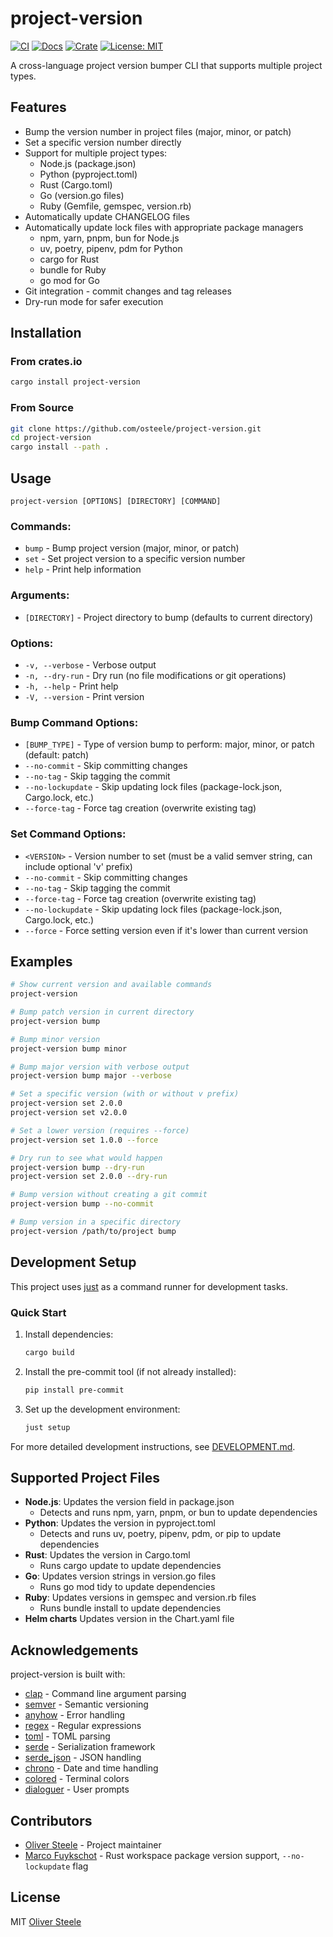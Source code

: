 # project-version

[![CI](https://github.com/osteele/project-version/actions/workflows/ci.yml/badge.svg)](https://github.com/osteele/project-version/actions/workflows/ci.yml)
[![Docs](https://github.com/osteele/project-version/actions/workflows/docs.yml/badge.svg)](https://osteele.github.io/project-version/)
[![Crate](https://img.shields.io/crates/v/project-version.svg)](https://crates.io/crates/project-version)
[![License: MIT](https://img.shields.io/badge/License-MIT-blue.svg)](https://opensource.org/licenses/MIT)

A cross-language project version bumper CLI that supports multiple project types.

## Features

- Bump the version number in project files (major, minor, or patch)
- Set a specific version number directly
- Support for multiple project types:
  - Node.js (package.json)
  - Python (pyproject.toml)
  - Rust (Cargo.toml)
  - Go (version.go files)
  - Ruby (Gemfile, gemspec, version.rb)
- Automatically update CHANGELOG files
- Automatically update lock files with appropriate package managers
  - npm, yarn, pnpm, bun for Node.js
  - uv, poetry, pipenv, pdm for Python
  - cargo for Rust
  - bundle for Ruby
  - go mod for Go
- Git integration - commit changes and tag releases
- Dry-run mode for safer execution

## Installation

### From crates.io

```bash
cargo install project-version
```

### From Source

```bash
git clone https://github.com/osteele/project-version.git
cd project-version
cargo install --path .
```

## Usage

```
project-version [OPTIONS] [DIRECTORY] [COMMAND]
```

### Commands:
- `bump` - Bump project version (major, minor, or patch)
- `set` - Set project version to a specific version number
- `help` - Print help information

### Arguments:
- `[DIRECTORY]` - Project directory to bump (defaults to current directory)

### Options:
- `-v, --verbose` - Verbose output
- `-n, --dry-run` - Dry run (no file modifications or git operations)
- `-h, --help` - Print help
- `-V, --version` - Print version

### Bump Command Options:
- `[BUMP_TYPE]` - Type of version bump to perform: major, minor, or patch (default: patch)
- `--no-commit` - Skip committing changes
- `--no-tag` - Skip tagging the commit
- `--no-lockupdate` - Skip updating lock files (package-lock.json, Cargo.lock, etc.)
- `--force-tag` - Force tag creation (overwrite existing tag)

### Set Command Options:
- `<VERSION>` - Version number to set (must be a valid semver string, can include optional 'v' prefix)
- `--no-commit` - Skip committing changes
- `--no-tag` - Skip tagging the commit
- `--force-tag` - Force tag creation (overwrite existing tag)
- `--no-lockupdate` - Skip updating lock files (package-lock.json, Cargo.lock, etc.)
- `--force` - Force setting version even if it's lower than current version

## Examples

```bash
# Show current version and available commands
project-version

# Bump patch version in current directory
project-version bump

# Bump minor version
project-version bump minor

# Bump major version with verbose output
project-version bump major --verbose

# Set a specific version (with or without v prefix)
project-version set 2.0.0
project-version set v2.0.0

# Set a lower version (requires --force)
project-version set 1.0.0 --force

# Dry run to see what would happen
project-version bump --dry-run
project-version set 2.0.0 --dry-run

# Bump version without creating a git commit
project-version bump --no-commit

# Bump version in a specific directory
project-version /path/to/project bump
```

## Development Setup

This project uses [just](https://github.com/casey/just) as a command runner for development tasks.

### Quick Start

1. Install dependencies:
   ```bash
   cargo build
   ```

2. Install the pre-commit tool (if not already installed):
   ```bash
   pip install pre-commit
   ```

3. Set up the development environment:
   ```bash
   just setup
   ```

For more detailed development instructions, see [DEVELOPMENT.md](docs/DEVELOPMENT.md).

## Supported Project Files

- **Node.js**: Updates the version field in package.json
  - Detects and runs npm, yarn, pnpm, or bun to update dependencies
- **Python**: Updates the version in pyproject.toml
  - Detects and runs uv, poetry, pipenv, pdm, or pip to update dependencies
- **Rust**: Updates the version in Cargo.toml
  - Runs cargo update to update dependencies
- **Go**: Updates version strings in version.go files
  - Runs go mod tidy to update dependencies
- **Ruby**: Updates versions in gemspec and version.rb files
  - Runs bundle install to update dependencies
- **Helm charts** Updates version in the Chart.yaml file

## Acknowledgements

project-version is built with:
- [clap](https://github.com/clap-rs/clap) - Command line argument parsing
- [semver](https://github.com/dtolnay/semver) - Semantic versioning
- [anyhow](https://github.com/dtolnay/anyhow) - Error handling
- [regex](https://github.com/rust-lang/regex) - Regular expressions
- [toml](https://github.com/alexcrichton/toml-rs) - TOML parsing
- [serde](https://github.com/serde-rs/serde) - Serialization framework
- [serde_json](https://github.com/serde-rs/json) - JSON handling
- [chrono](https://github.com/chronotope/chrono) - Date and time handling
- [colored](https://github.com/mackwic/colored) - Terminal colors
- [dialoguer](https://github.com/console-rs/dialoguer) - User prompts

## Contributors

- [Oliver Steele](https://github.com/osteele) - Project maintainer
- [Marco Fuykschot](https://github.com/MarcoFuykschot) - Rust workspace package version support, `--no-lockupdate` flag

## License

MIT [Oliver Steele](https://github.com/osteele)